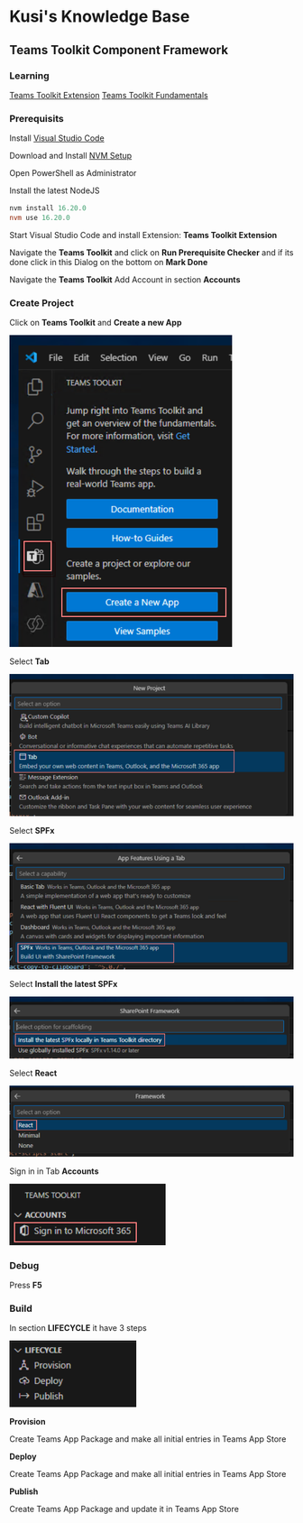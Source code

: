 # Kusi's Knowledge Base

## Teams Toolkit Component Framework

### Learning

[Teams Toolkit Extension](https://marketplace.visualstudio.com/items?itemName=TeamsDevApp.ms-teams-vscode-extension)
[Teams Toolkit Fundamentals](https://learn.microsoft.com/en-us/microsoftteams/platform/toolkit/teams-toolkit-fundamentals)

### Prerequisits

Install [Visual Studio Code](https://code.visualstudio.com/download)

Download and Install [NVM Setup](https://github.com/coreybutler/nvm-windows/releases)

Open PowerShell as Administrator
  
Install the latest NodeJS

```powershell
nvm install 16.20.0
nvm use 16.20.0
```

Start Visual Studio Code and install Extension: **Teams Toolkit Extension**

Navigate the **Teams Toolkit** and click on **Run Prerequisite Checker** and if its done click in this Dialog on the bottom on **Mark Done**

Navigate the **Teams Toolkit** Add Account in section **Accounts**

### Create Project

Click on **Teams Toolkit** and **Create a new App** 

![Create new Project](assets/CreateProject.png)

Select **Tab**

![Tab](assets/CreateTab.png)

Select **SPFx**

![SPFx](assets/CreateSPFx.png)

Select **Install the latest SPFx**

![SPFx Version](assets/CreateSPFxVersion.png)

Select **React**

![React](assets/CreateUseReact.png)

Sign in in Tab **Accounts**

![React](assets/Accounts.png)

### Debug

Press **F5** 

### Build

In section **LIFECYCLE** it have 3 steps

![Lifecycle](assets/Lifecycle.png)

**Provision** 

Create Teams App Package and make all initial entries in Teams App Store

**Deploy**

Create Teams App Package and make all initial entries in Teams App Store

**Publish**

Create Teams App Package and update it in Teams App Store
